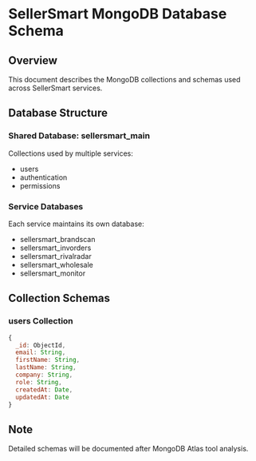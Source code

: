 # SellerSmart MongoDB Database Schema

## Overview
This document describes the MongoDB collections and schemas used across SellerSmart services.

## Database Structure

### Shared Database: sellersmart_main
Collections used by multiple services:
- users
- authentication
- permissions

### Service Databases
Each service maintains its own database:
- sellersmart_brandscan
- sellersmart_invorders
- sellersmart_rivalradar
- sellersmart_wholesale
- sellersmart_monitor

## Collection Schemas

### users Collection
```javascript
{
  _id: ObjectId,
  email: String,
  firstName: String,
  lastName: String,
  company: String,
  role: String,
  createdAt: Date,
  updatedAt: Date
}
```

## Note
Detailed schemas will be documented after MongoDB Atlas tool analysis.
